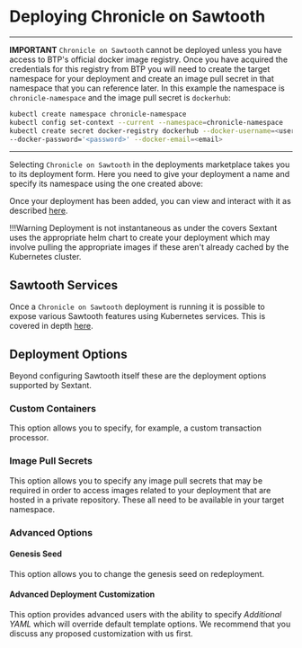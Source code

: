 # Deploying Chronicle on Sawtooth

-----

__IMPORTANT__ `Chronicle on Sawtooth` cannot be deployed unless you have access
to BTP's official docker image registry. Once you have acquired the credentials
for this registry from BTP you will need to create the target namespace for your
deployment and create an image pull secret in that namespace that you can
reference later. In this example the
namespace is `chronicle-namespace` and the image pull secret is `dockerhub`:

```bash
kubectl create namespace chronicle-namespace
kubectl config set-context --current --namespace=chronicle-namespace
kubectl create secret docker-registry dockerhub --docker-username=<username> \
--docker-password='<password>' --docker-email=<email>
```

-----

Selecting `Chronicle on Sawtooth` in the deployments marketplace takes you to
its deployment form. Here you need to give your deployment a name
and specify its namespace using the one created above:

<!--
// TODO - ADD SCREEN CAPTURES USING CHROME FULL SCREEN ON MBP
![Sextant Deployments Chronicle on Sawtooth
Form](../../images/sextant-deployments-chronicle-sawtooth-form.png){.shadow}

Then you need to scroll down, enable image pull secrets and add the image pull
secret `dockerhub` you created above:

![Sextant Deployments Chronicle on Sawtooth
Deploy](../../images/sextant-deployments-chronicle-sawtooth-deploy.png){.shadow}

Click `Deploy` and the deployment will be created and added to the cluster:

![Sextant Deployments Chronicle on Sawtooth
Added](../../images/sextant-deployments-chronicle-sawtooth-added.png){.shadow}

// TODO - REINSTATE WHEN SETTINGS OPTION

Note that this deployment includes a `Settings` option - the _gear_ icon - which
is covered [here](chronicle-admin.md).
-->

Once your deployment has been added, you can view and interact with it as described
[here](../management.md#generic-interactions).

!!!Warning
    Deployment is not instantaneous as under the covers Sextant uses the
    appropriate helm chart to create your deployment which may involve pulling
    the appropriate images if these aren't already cached by the Kubernetes
    cluster.

## Sawtooth Services

Once a `Chronicle on Sawtooth` deployment is running it is possible to expose
various Sawtooth features using Kubernetes services. This is covered in depth
[here](../dlts/sawtooth-services.md).

## Deployment Options

Beyond configuring Sawtooth itself these are the deployment options supported by
Sextant.

### Custom Containers

This option allows you to specify, for example, a custom transaction processor.

### Image Pull Secrets

This option allows you to specify any image pull secrets that may be required in
order to access images related to your deployment that are hosted in a private
repository. These all need to be available in your target namespace.

### Advanced Options

#### Genesis Seed

This option allows you to change the genesis seed on redeployment.

#### Advanced Deployment Customization

This option provides advanced users with the ability to specify
_Additional YAML_ which will override default template options. We recommend
that you discuss any proposed customization with us first.

